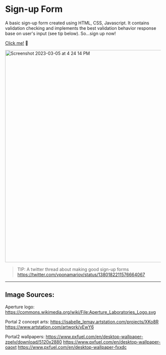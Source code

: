 # Sign-up Form

A basic sign-up form created using HTML, CSS, Javascript. It contains validation checking and implements the best validation behavior response base on user's input (see tip below). So...sign up now!

[Click me!](https://novacat35.github.io/sign-up-form/) 📝

<img width="684" alt="Screenshot 2023-03-05 at 4 24 14 PM" src="https://user-images.githubusercontent.com/54908064/222986907-5e38f413-8fcc-4863-8645-6d8615662cf7.png">

> TIP: A twitter thread about making good sign-up forms
https://twitter.com/vponamariov/status/1380182211576664067

-----
## Image Sources:
Aperture logo: https://commons.wikimedia.org/wiki/File:Aperture_Laboratories_Logo.svg

Portal 2 concept arts: 
https://isabelle_lemay.artstation.com/projects/XKo8R 
https://www.artstation.com/artwork/vEwY6

Portal2 wallpapers: 
https://www.pxfuel.com/en/desktop-wallpaper-zpelv/download/5120x2880
https://www.pxfuel.com/en/desktop-wallpaper-oaoxt
https://www.pxfuel.com/en/desktop-wallpaper-fxxdc
